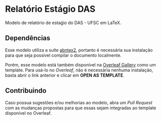 # Relatório Estágio DAS

Modelo de relatório de estaǵio do DAS - UFSC em LaTeX.

## Dependências

Esse modelo utiliza a suíte [abntex2](https://github.com/abntex/abntex2), portanto é necessária sua instalação para que seja possível compilar o documento localmente.

Porém, esse modelo está também disponível na [Overleaf Gallery](https://www.overleaf.com/latex/templates/relatorio-de-estagio-das-ufsc/qqbkrxdqmmjt#.Ww68DBwh3CI) como um template. Para usá-lo no *Overleaf*, não é necessária nenhuma instalação, basta abrir o link anterior e clicar em **OPEN AS TEMPLATE**.

## Contribuindo

Caso possua sugestões e/ou melhorias ao modelo, abra um *Pull Request* com as mudanças propostas para que essas sejam integradas ao template disponível no Overleaf.

